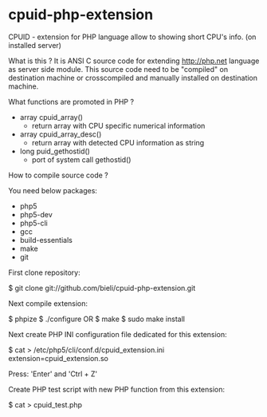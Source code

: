 cpuid-php-extension
===================

CPUID - extension for PHP language allow to showing short CPU's info. (on installed server)


What is this ?
It is ANSI C source code for extending http://php.net language as server side module.
This source code need to be "compiled" on destination machine or crosscompiled and manually installed on destination machine.

What functions are promoted in PHP ?

 * array cpuid_array()
   * return array with CPU specific numerical information
 * array cpuid_array_desc()
   * return array with detected CPU information as string
 * long puid_gethostid()
   * port of system call gethostid()


How to compile source code ?

You need below packages:
 * php5
 * php5-dev
 * php5-cli
 * gcc
 * build-essentials
 * make
 * git

First clone repository:

$ git clone git://github.com/bieli/cpuid-php-extension.git

Next compile extension:

$ phpize
$ ./configure OR 
$ make
$ sudo make install

Next create PHP INI configuration file dedicated for this extension:

$ cat > /etc/php5/cli/conf.d/cpuid_extension.ini
extension=cpuid_extension.so

Press: 'Enter' and 'Ctrl + Z'

Create PHP test script with new PHP function from this extension:

$ cat > cpuid_test.php
<?php

var_dump(cpuid_array());

Press: 'Enter' and 'Ctrl + Z'

Run test PHP script:

$ php cpuid_test.php

This is output from PHP test script:



